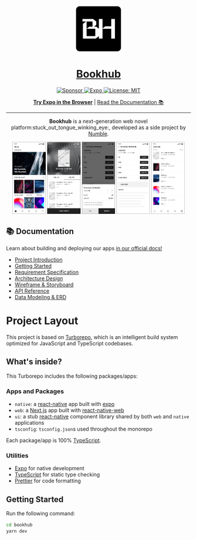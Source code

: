 <!-- Banner Image -->

<p align="center">
  <a href=".">
    <img alt="bookhub" height="128" src="./.github/resources/banner.png">
    <h1 align="center">Bookhub</h1>
  </a>
</p>

<p align="center">
  <a aria-label="Numble" href="https://www.numble.it/" target="_blank">
    <img alt="Sponsor" src="https://img.shields.io/badge/Sponsor-Numble-blue?style=flat-square&logo=githubsponsors&logoWidth=15&labelColor=000000&color=4630EB" />
  </a>
   <a aria-label="Expo" href="https://expo.dev/client" target="_blank">
    <img alt="Expo" src="https://img.shields.io/badge/Runs%20with%20Expo%20Go-4630EB.svg?style=flat-square&logo=EXPO&labelColor=f3f3f3&logoColor=000" />
  </a>
  <a aria-label="Expo is free to use" href="https://github.com/expo/expo/blob/main/LICENSE" target="_blank">
    <img alt="License: MIT" src="https://img.shields.io/badge/License-MIT-success.svg?style=flat-square&color=33CC12" target="_blank" />
  </a>
</p>


<p align="center">
  <a aria-label="try expo with snack" href="https://snack.expo.dev"><b>Try Expo in the Browser</b></a>
 |
  <a aria-label="expo documentation" href=".">Read the Documentation 📚</a>
</p>
  
---

<p align="center">
<strong>Bookhub</strong> is a next-generation web novel platform:stuck_out_tongue_winking_eye:, developed as a side project by <a aria-label="Numbe deepdive" href="https://www.numble.it/deepdive/41" target="_blank">Numble</a>.
</p>

<p align="center">
   <img alt="Home" width="18%" src="./.github/resources/screenshot_01_home.png" />
   <img alt="Main" width="18%" src="./.github/resources/screenshot_02_main.png" />
   <img alt="Payment Detail" width="18%" src="./.github/resources/screenshot_03_payment_detail.png" />
   <img alt="Payment" width="18%" src="./.github/resources/screenshot_04_payment.png" />
   <img alt="Recommended List" width="18%" src="./.github/resources/screenshot_05_recommended_list.png" />
</p>

## 📚 Documentation

<p>Learn about building and deploying our apps <a aria-label="documentation" href=".">in our official docs!</a></p>

- [Project Introduction](https://www.numble.it/deepdive/41)
- [Getting Started]()
- [Requirement Specification]()
- [Architecture Design]()
- [Wireframe & Storyboard]()
- [API Reference]()
- [Data Modeling & ERD]()

# Project Layout

This project is based on [Turborepo](https://turbo.build/repo/docs), which is an intelligent build system optimized for JavaScript and TypeScript codebases.

## What's inside?

This Turborepo includes the following packages/apps:

### Apps and Packages

- `native`: a [react-native](https://reactnative.dev/) app built with [expo](https://docs.expo.dev/)
- `web`: a [Next.js](https://nextjs.org/) app built with [react-native-web](https://necolas.github.io/react-native-web/)
- `ui`: a stub [react-native](https://reactnative.dev/) component library shared by both `web` and `native` applications
- `tsconfig`: `tsconfig.json`s used throughout the monorepo

Each package/app is 100% [TypeScript](https://www.typescriptlang.org/).

### Utilities

- [Expo](https://docs.expo.dev/) for native development
- [TypeScript](https://www.typescriptlang.org/) for static type checking
- [Prettier](https://prettier.io) for code formatting

## Getting Started

Run the following command:

```sh
cd bookhub
yarn dev
```
